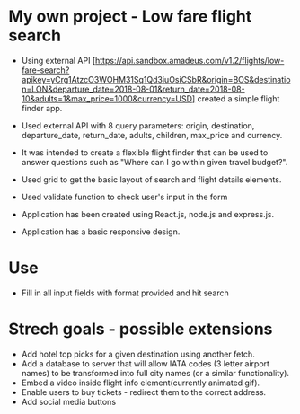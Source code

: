 # My own project - Low fare flight search

- Using external API [https://api.sandbox.amadeus.com/v1.2/flights/low-fare-search?apikey=yCrg1AtzcO3WOHM31Sq1Qd3iuOsiCSbR&origin=BOS&destination=LON&departure_date=2018-08-01&return_date=2018-08-10&adults=1&max_price=1000&currency=USD] created a simple flight finder app.

- Used external API with 8 query parameters: origin, destination, departure_date, return_date, adults, children, max_price and currency.
- It was intended to create a flexible flight finder that can be used to answer questions such as "Where can I go within given travel budget?".
- Used grid to get the basic layout of search and flight details elements.
- Used validate function to check user's input in the form
- Application has been created using React.js, node.js and express.js.
- Application has a basic responsive design.

# Use

- Fill in all input fields with format provided and hit search

# Strech goals - possible extensions

- Add hotel top picks for a given destination using another fetch.
- Add a database to server that will allow IATA codes (3 letter airport names) to be transformed into full city names (or a similar functionality).
- Embed a video inside flight info element(currently animated gif).
- Enable users to buy tickets - redirect them to the correct address.
- Add social media buttons

